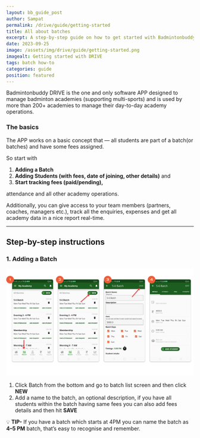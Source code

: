 ```yaml
---
layout: bb_guide_post
author: Sampat
permalink: /drive/guide/getting-started
title: All about batches
excerpt: A step-by-step guide on how to get started with Badmintonbuddy DRIVE
date: 2023-09-25
image: /assets/img/drive/guide/getting-started.png
imagealt: Getting started with DRIVE
tags: batch how-to
categories: guide
position: featured
---
```


Badmintonbuddy DRIVE is the one and only software APP designed to manage badminton academies (supporting multi-sports) and is used by more than 200+ academies to manage their day-to-day academy operations.

### The basics ###

The APP works on a basic concept that — all students are part of a batch(or batches) and have some fees assigned.

So start with

1. **Adding a Batch**
2. **Adding Students (with fees, date of joining, other details)** and
3. **Start tracking fees (paid/pending),**

attendance and all other academy operations.

Additionally, you can give access to your team members (partners, coaches, managers etc.), track all the enquiries, expenses and get all academy data in a nice report real-time.

---

## Step-by-step instructions ##

### 1. Adding a Batch ###

![Adding a batch!](/assets/img/drive/guide/new-batch-flow.png "New batch flow")

1. Click Batch from the bottom and go to batch list screen and then click **NEW**
2. Add a name to the batch, an optional description, if you have all students within the batch having same fees you can also add fees details and then hit **SAVE**

:bulb: **TIP-** If you have a batch which starts at 4PM you can name the batch as **4–5 PM** batch, that’s easy to recognise and remember.


